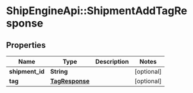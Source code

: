 # ShipEngineApi::ShipmentAddTagResponse

## Properties
Name | Type | Description | Notes
------------ | ------------- | ------------- | -------------
**shipment_id** | **String** |  | [optional] 
**tag** | [**TagResponse**](TagResponse.md) |  | [optional] 


